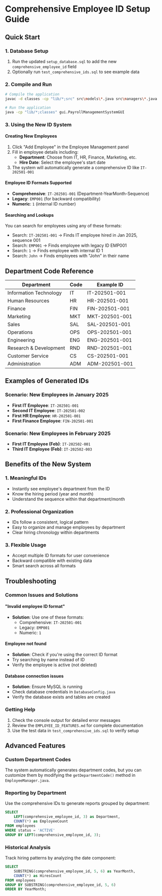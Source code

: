 # Comprehensive Employee ID Setup Guide

## Quick Start

### 1. Database Setup
1. Run the updated `setup_database.sql` to add the new `comprehensive_employee_id` field
2. Optionally run `test_comprehensive_ids.sql` to see example data

### 2. Compile and Run
```bash
# Compile the application
javac -d classes -cp "lib/*;src" src\models\*.java src\managers\*.java src\gui\*.java src\database\*.java

# Run the application
java -cp "lib/*;classes" gui.PayrollManagementSystemGUI
```

### 3. Using the New ID System

#### Creating New Employees
1. Click "Add Employee" in the Employee Management panel
2. Fill in employee details including:
   - **Department**: Choose from IT, HR, Finance, Marketing, etc.
   - **Hire Date**: Select the employee's start date
3. The system will automatically generate a comprehensive ID like `IT-202501-001`

#### Employee ID Formats Supported
- **Comprehensive**: `IT-202501-001` (Department-YearMonth-Sequence)
- **Legacy**: `EMP001` (for backward compatibility)
- **Numeric**: `1` (internal ID number)

#### Searching and Lookups
You can search for employees using any of these formats:
- Search: `IT-202501-001` → Finds IT employee hired in Jan 2025, sequence 001
- Search: `EMP001` → Finds employee with legacy ID EMP001
- Search: `1` → Finds employee with internal ID 1
- Search: `John` → Finds employees with "John" in their name

## Department Code Reference

| Department | Code | Example ID |
|------------|------|------------|
| Information Technology | IT | IT-202501-001 |
| Human Resources | HR | HR-202501-001 |
| Finance | FIN | FIN-202501-001 |
| Marketing | MKT | MKT-202501-001 |
| Sales | SAL | SAL-202501-001 |
| Operations | OPS | OPS-202501-001 |
| Engineering | ENG | ENG-202501-001 |
| Research & Development | RND | RND-202501-001 |
| Customer Service | CS | CS-202501-001 |
| Administration | ADM | ADM-202501-001 |

## Examples of Generated IDs

### Scenario: New Employees in January 2025
- **First IT Employee**: `IT-202501-001`
- **Second IT Employee**: `IT-202501-002`
- **First HR Employee**: `HR-202501-001`
- **First Finance Employee**: `FIN-202501-001`

### Scenario: New Employees in February 2025
- **First IT Employee (Feb)**: `IT-202502-001`
- **Third IT Employee (Feb)**: `IT-202502-003`

## Benefits of the New System

### 1. Meaningful IDs
- Instantly see employee's department from the ID
- Know the hiring period (year and month)
- Understand the sequence within that department/month

### 2. Professional Organization
- IDs follow a consistent, logical pattern
- Easy to organize and manage employees by department
- Clear hiring chronology within departments

### 3. Flexible Usage
- Accept multiple ID formats for user convenience
- Backward compatible with existing data
- Smart search across all formats

## Troubleshooting

### Common Issues and Solutions

#### "Invalid employee ID format"
- **Solution**: Use one of these formats:
  - Comprehensive: `IT-202501-001`
  - Legacy: `EMP001`
  - Numeric: `1`

#### Employee not found
- **Solution**: Check if you're using the correct ID format
- Try searching by name instead of ID
- Verify the employee is active (not deleted)

#### Database connection issues
- **Solution**: Ensure MySQL is running
- Check database credentials in `DatabaseConfig.java`
- Verify the database exists and tables are created

### Getting Help
1. Check the console output for detailed error messages
2. Review the `EMPLOYEE_ID_FEATURES.md` for complete documentation
3. Use the test data in `test_comprehensive_ids.sql` to verify setup

## Advanced Features

### Custom Department Codes
The system automatically generates department codes, but you can customize them by modifying the `getDepartmentCode()` method in `EmployeeManager.java`.

### Reporting by Department
Use the comprehensive IDs to generate reports grouped by department:
```sql
SELECT 
    LEFT(comprehensive_employee_id, 3) as Department,
    COUNT(*) as EmployeeCount
FROM employees 
WHERE status = 'ACTIVE'
GROUP BY LEFT(comprehensive_employee_id, 3);
```

### Historical Analysis
Track hiring patterns by analyzing the date component:
```sql
SELECT 
    SUBSTRING(comprehensive_employee_id, 5, 6) as YearMonth,
    COUNT(*) as HiresCount
FROM employees 
GROUP BY SUBSTRING(comprehensive_employee_id, 5, 6)
ORDER BY YearMonth;
```
